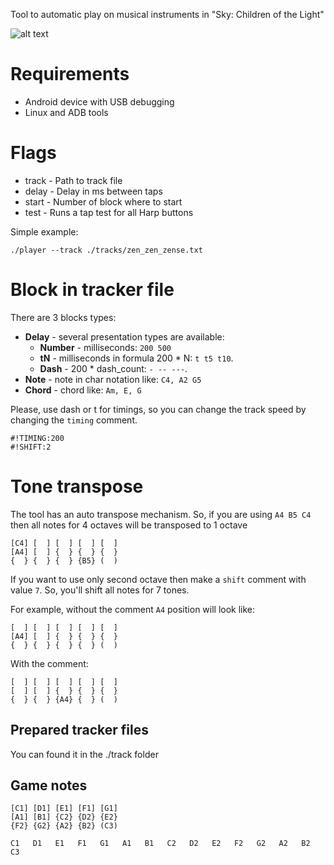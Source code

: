 Tool to automatic play on musical instruments in
"Sky: Children of the Light"

![alt text](./assets/proof2.gif)

# Requirements

- Android device with USB debugging
- Linux and ADB tools

# Flags

- track - Path to track file
- delay - Delay in ms between taps
- start - Number of block where to start
- test - Runs a tap test for all Harp buttons

Simple example:
```
./player --track ./tracks/zen_zen_zense.txt
```

# Block in tracker file

There are 3 blocks types:
- **Delay** - several presentation types are available:
    - **Number** - milliseconds: `200 500`
    - **tN** - milliseconds in formula 200 * N: `t t5 t10`.        
    - **Dash** - 200 * dash_count: `- -- ---`.        
- **Note** - note in char notation like: `C4, A2 G5`
- **Chord** - chord like: `Am, E, G`

Please, use dash or t for timings, so you can change
the track speed by changing the `timing` comment.

```
#!TIMING:200
#!SHIFT:2
```

# Tone transpose

The tool has an auto transpose mechanism.
So, if you are using `A4 B5 C4` then all notes for 4 octaves will be
transposed to 1 octave
```
[C4] [  ] [  ] [  ] [  ]
[A4] [  ] {  } {  } {  }
{  } {  } {  } {B5} (  )
```

If you want to use only second octave then make a `shift` comment
with value `7`. So, you'll shift all notes for 7 tones.

For example, without the comment `A4` position will look like:
```
[  ] [  ] [  ] [  ] [  ]
[A4] [  ] {  } {  } {  }
{  } {  } {  } {  } (  )
```
With the comment:
```
[  ] [  ] [  ] [  ] [  ]
[  ] [  ] {  } {  } {  }
{  } {  } {A4} {  } (  )
```

## Prepared tracker files

You can found it in the ./track folder

## Game notes

```
[C1] [D1] [E1] [F1] [G1]
[A1] [B1] {C2} {D2} {E2}
{F2} {G2} {A2} {B2} (C3)
```

```
C1   D1   E1   F1   G1   A1   B1   C2   D2   E2   F2   G2   A2   B2   C3
``` 